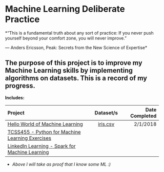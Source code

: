 # Machine Learning Deliberate Practice

*“This is a fundamental truth about any sort of practice: If you never push yourself beyond your comfort zone, you will never improve.”  

― Anders Ericsson, Peak: Secrets from the New Science of Expertise*


## The purpose of this project is to improve my Machine Learning skills by implementing algorithms on datasets. This is a record of my progress. 


**Includes:**


| Project        | Dataset/s      |  Date Completed |
| :------------- |:-------------:| -----:|
|[Hello World of Machine Learning](https://github.com/vjsisneros/Machine-Learning-Deliberate-Practice/tree/master/src/1%20Hello%20World%20of%20Machine%20Learning) | [iris.csv](https://archive.ics.uci.edu/ml/machine-learning-databases/iris/) | 2/1/2018  |
| [TCSS455 -  Python for Machine Learning Exercises](https://github.com/vjsisneros/Machine-Learning-Deliberate-Practice/tree/master/src/TCSS455)      |       |   |
| [LinkedIn Learning - Spark for Machine Learning](https://github.com/vjsisneros/Machine-Learning-Deliberate-Practice/tree/master/src/Spark%20for%20Machine%20Learning) |       |    |





- *Above I will take as proof that I know some ML :)*

